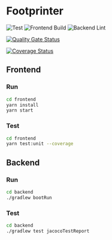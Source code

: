 # Footprinter

![Test](https://github.com/swsnu/swppfall2022-team5/actions/workflows/test.yaml/badge.svg)
![Frontend Build](https://github.com/swsnu/swppfall2022-team5/actions/workflows/frontend-build.yaml/badge.svg)
![Backend Lint](https://github.com/swsnu/swppfall2022-team5/actions/workflows/backend-lint.yaml/badge.svg)

[![Quality Gate Status](https://sonarcloud.io/api/project_badges/measure?project=swsnu_swppfall2022-team5&metric=alert_status)](https://sonarcloud.io/summary/new_code?id=swsnu_swppfall2022-team5)

[![Coverage Status](https://coveralls.io/repos/github/swsnu/swppfall2022-team5/badge.svg?branch=main)](https://coveralls.io/github/swsnu/swppfall2022-team5?branch=main)

## Frontend
### Run
```bash
cd frontend
yarn install
yarn start
```

### Test
```bash
cd frontend
yarn test:unit --coverage
```

## Backend
### Run
```bash
cd backend
./gradlew bootRun
```

### Test
```bash
cd backend
./gradlew test jacocoTestReport
```
